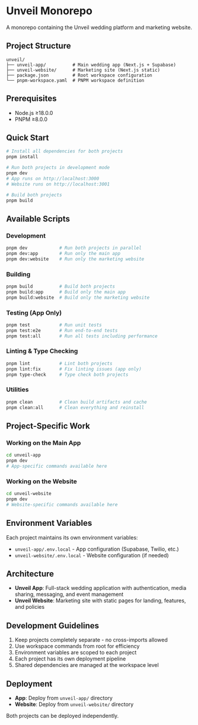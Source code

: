 # Unveil Monorepo

A monorepo containing the Unveil wedding platform and marketing website.

## Project Structure

```
unveil/
├── unveil-app/          # Main wedding app (Next.js + Supabase)
├── unveil-website/      # Marketing site (Next.js static)
├── package.json         # Root workspace configuration
└── pnpm-workspace.yaml  # PNPM workspace definition
```

## Prerequisites

- Node.js ≥18.0.0
- PNPM ≥8.0.0

## Quick Start

```bash
# Install all dependencies for both projects
pnpm install

# Run both projects in development mode
pnpm dev
# App runs on http://localhost:3000
# Website runs on http://localhost:3001

# Build both projects
pnpm build
```

## Available Scripts

### Development
```bash
pnpm dev            # Run both projects in parallel
pnpm dev:app        # Run only the main app
pnpm dev:website    # Run only the marketing website
```

### Building
```bash
pnpm build          # Build both projects
pnpm build:app      # Build only the main app
pnpm build:website  # Build only the marketing website
```

### Testing (App Only)
```bash
pnpm test           # Run unit tests
pnpm test:e2e       # Run end-to-end tests
pnpm test:all       # Run all tests including performance
```

### Linting & Type Checking
```bash
pnpm lint           # Lint both projects
pnpm lint:fix       # Fix linting issues (app only)
pnpm type-check     # Type check both projects
```

### Utilities
```bash
pnpm clean          # Clean build artifacts and cache
pnpm clean:all      # Clean everything and reinstall
```

## Project-Specific Work

### Working on the Main App
```bash
cd unveil-app
pnpm dev
# App-specific commands available here
```

### Working on the Website
```bash
cd unveil-website
pnpm dev
# Website-specific commands available here
```

## Environment Variables

Each project maintains its own environment variables:

- `unveil-app/.env.local` - App configuration (Supabase, Twilio, etc.)
- `unveil-website/.env.local` - Website configuration (if needed)

## Architecture

- **Unveil App**: Full-stack wedding application with authentication, media sharing, messaging, and event management
- **Unveil Website**: Marketing site with static pages for landing, features, and policies

## Development Guidelines

1. Keep projects completely separate - no cross-imports allowed
2. Use workspace commands from root for efficiency
3. Environment variables are scoped to each project
4. Each project has its own deployment pipeline
5. Shared dependencies are managed at the workspace level

## Deployment

- **App**: Deploy from `unveil-app/` directory
- **Website**: Deploy from `unveil-website/` directory

Both projects can be deployed independently. 